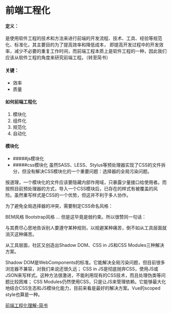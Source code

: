 # 前端工程化

#### 定义：
是使用软件工程的技术和方法来进行前端的开发流程、技术、工具、经验等规范化、标准化，其主要目的为了提高效率和降低成本，
即提高开发过程中的开发效率，减少不必要的重复工作时间，而前端工程本质上是软件工程的一种，因此我们应该从软件工程的角度来研究前端工程。（转至简书）

#### 关键：
- 效率
- 质量

#### 如何前端工程化
1. 模块化
2. 组件化
3. 规范化
4. 自动化


#### 模块化
- #####js模块化
- #####css模块化
虽然SASS、LESS、Stylus等预处理器实现了CSS的文件拆分，但没有解决CSS模块化的一个重要问题：选择器的全局污染问题。

按道理，一个模块化的文件应该要隐藏内部作用域，只暴露少量接口给使用者。而按照目前预处理器的方式，导入一个CSS模块后，已存在的样式有被覆盖的风险。虽然重写样式是CSS的一个优势，但这并不利于多人协作。

为了避免全局选择器的冲突，需要制定CSS命名风格：

BEM风格
Bootstrap风格
...
但是这毕竟是弱约束。所以很赞同一句话：

与其费尽心思地告诉别人要遵守某种规则，以规避某种痛苦，倒不如从工具层面就消灭这种痛苦。

从工具层面，社区又创造出Shadow DOM、CSS in JS和CSS Modules三种解决方案。

Shadow DOM是WebComponents的标准。它能解决全局污染问题，但目前很多浏览器不兼容，对我们来说还很久远；
CSS in JS是彻底抛弃CSS，使用JS或JSON来写样式。这种方法很激进，不能利用现有的CSS技术，而且处理伪类等问题比较困难；
CSS Modules仍然使用CSS，只是让JS来管理依赖。它能够最大化地结合CSS生态和JS模块化能力，目前来看是最好的解决方案。Vue的scoped style也算是一种。



[前端工程化理解-简书](https://www.jianshu.com/p/88ed70476adb)

